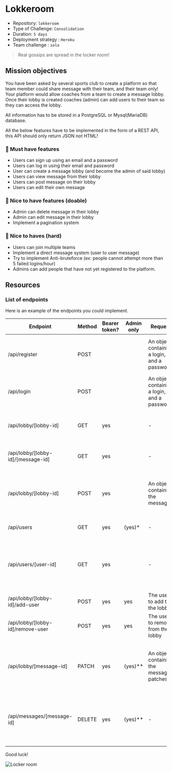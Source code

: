 # Lokkeroom

- Repository: `lokkeroom`
- Type of Challenge: `Consolidation`
- Duration: `5 days`
- Deployment strategy : `Heroku`
- Team challenge : `solo`

> Real gossips are spread in the locker room!

## Mission objectives

You have been asked by several sports club to create a platform so that team member could share message with their team, and their team only! Your platform would allow coaches from a team to create a message lobby. Once their lobby is created coaches (admin) can add users to their team so they can access the lobby.

All information has to be stored in a PostgreSQL or Mysql(MariaDB) database.

All the below features have to be implemented in the form of a REST API, this API should only return JSON not HTML!

### 🌱 Must have features

- Users can sign up using an email and a password
- Users can log in using their email and password
- User can create a message lobby (and become the admin of said lobby)
- Users can view message from their lobby
- Users can post message on their lobby
- Users can edit their own message

### 🌼 Nice to have features (doable)

- Admin can delete message in their lobby
- Admin can edit message in their lobby
- Implement a pagination system

### 🌳 Nice to haves (hard)

- Users can join multiple teams
- Implement a direct message system (user to user message)
- Try to implement Anti-bruteforce (ex: people cannot attempt more than 5 failed logins/hour)
- Admins can add people that have not yet registered to the platform.

## Resources

### List of endpoints

Here is an example of the endpoints you could implement.

| Endpoint                           | Method | Bearer token? | Admin only | Request                                      | Response                                                                                                 |
| ---------------------------------- | ------ | ------------- | ---------- | -------------------------------------------- | -------------------------------------------------------------------------------------------------------- |
| /api/register                      | POST   |               |            | An object containing a login, and a password | A message stating the user has been created (or the approriate error, if any)                            |
| /api/login                         | POST   |               |            | An object containing a login, and a password | A JSON Web Token/session ID (or the approriate error, if any)                                            |
| /api/lobby/[lobby-id]              | GET    | yes           |            | -                                            | An array containing all the message from the lobby                                                       |
| /api/lobby/[lobby-id]/[message-id] | GET    | yes           |            | -                                            | A single message object from the lobby                                                                   |
| /api/lobby/[lobby-id]              | POST   | yes           |            | An object containing the message             | A message stating the message has been posted (or the approriate error, if any)                          |
| /api/users                         | GET    | yes           | (yes)\*    | -                                            | All the users from the same lobby                                                                        |
| /api/users/[user-id]               | GET    | yes           |            | -                                            | A single user. If the user is not an admin, can only get details from people that are in the same lobby. |
| /api/lobby/[lobby-id]/add-user     | POST   | yes           | yes        | The user to add to the lobby                 | Add an user to a lobby                                                                                   |
| /api/lobby/[lobby-id]/remove-user  | POST   | yes           | yes        | The user to remove from the lobby            | Removes an user from the lobby                                                                           |
| /api/lobby/[message-id]            | PATCH  | yes           | (yes)\*\*  | An object containing the message patches     | Edit a message. Users can only edit their own messages, unless they are admins.                          |
| /api/messages/[message-id]         | DELETE | yes           | (yes)\*\*  | -                                            | Delete a message. Users can only edit their own messages, unless they are admins.                        |

Good luck!

![Locker room](./locker-room.gif)
